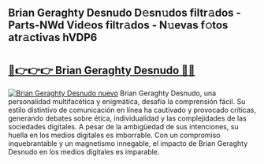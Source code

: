 ## Brian Geraghty Desnudo D𝚎sn𝚞dos filtr𝚊dos - Parts-NWd Vid𝚎os filtr𝚊dos - N𝚞evas f𝚘tos atr𝚊ctivas hVDP6

# <h2><a href="http://mb2y6qo.tromn.icu/?c=Brian+Geraghty+Desnudo">🔗👉👉👉 Brian Geraghty Desnudo 🔗🔗</a></h2>

[![Brian Geraghty Desnudo nuevo](https://i.imgur.com/pEAQMta.gif)](http://mb2y6qo.tromn.icu/?c=Brian+Geraghty+Desnudo)
Brian Geraghty Desnudo, una personalidad multifacética y enigmática, desafía la comprensión fácil. Su estilo distintivo de comunicación en línea ha cautivado y provocado críticas, generando debates sobre ética, individualidad y las complejidades de las sociedades digitales. A pesar de la ambigüedad de sus intenciones, su huella en los medios digitales es imborrable. Con un compromiso inquebrantable y un magnetismo innegable, el impacto de Brian Geraghty Desnudo en los medios digitales es imparable.
